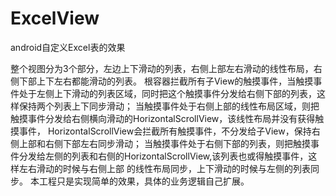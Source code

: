 # ExcelView
android自定义Excel表的效果


整个视图分为3个部分，左边上下滑动的列表，右侧上部左右滑动的线性布局，右侧下部上下左右都能滑动的列表。
根容器拦截所有子View的触摸事件，当触摸事件处于左侧上下滑动的列表区域，同时把这个触摸事件分发给右侧下部的列表，这样保持两个列表上下同步滑动；
当触摸事件处于右侧上部的线性布局区域，则把触摸事件分发给右侧横向滑动的HorizontalScrollView，该线性布局并没有获得触摸事件，
HorizontalScrollView会拦截所有触摸事件，不分发给子View，保持右侧上部和右侧下部左右同步滑动；
当触摸事件处于右侧下部的列表，则把触摸事件分发给左侧的列表和右侧的HorizontalScrollView,该列表也或得触摸事件，这样左右滑动的时候与右侧上部
的线性布局同步，上下滑动的时候与左侧的列表同步。
本工程只是实现简单的效果，具体的业务逻辑自己扩展。
